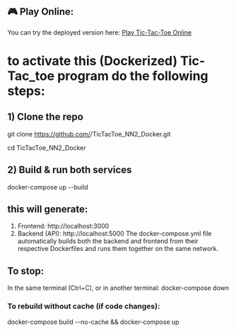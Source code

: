 ## 🎮 Play Online:
You can try the deployed version here: [Play Tic-Tac-Toe Online](https://splendid-rugelach-3ff6a4.netlify.app/)

# to activate this (Dockerized) Tic-Tac_toe program do the following steps:

## 1) Clone the repo
git clone https://github.com/<your-username>/TicTacToe_NN2_Docker.git

cd TicTacToe_NN2_Docker

## 2) Build & run both services
docker-compose up --build

## this will generate:
1. Frontend: http://localhost:3000
2. Backend (API): http://localhost:5000
The docker-compose.yml file automatically builds both the backend and frontend from their respective Dockerfiles and runs them together on the same network.

## To stop:
In the same terminal (Ctrl+C), or in another terminal:
docker-compose down


### To rebuild without cache (if code changes):
docker-compose build --no-cache && docker-compose up
